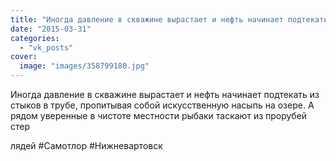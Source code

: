 ```yaml
---
title: "Иногда давление в скважине вырастает и нефть начинает подтекать из стыков в трубе, пропитывая собой..."
date: "2015-03-31"
categories: 
  - "vk_posts"
cover:
  image: "images/358799180.jpg"
---
```


Иногда давление в скважине вырастает и нефть начинает подтекать из стыков в трубе, пропитывая собой искусственную насыпь на озере. А рядом уверенные в чистоте местности рыбаки таскают из прорубей стер

<!--more--> лядей #Самотлор #Нижневартовск
